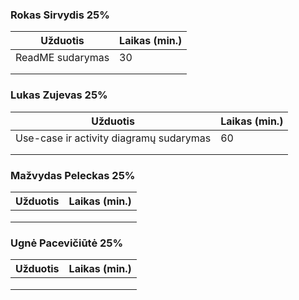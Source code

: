 ### Rokas Sirvydis 25%
| Užduotis | Laikas (min.) |
|----------|---------------|
|    ReadME sudarymas      |      30         |
|          |               |
|          |               |

### Lukas Zujevas 25%
| Užduotis | Laikas (min.) |
|----------|---------------|
|Use-case ir activity diagramų sudarymas |60|
|          |               |
|          |               |

### Mažvydas Peleckas 25%
| Užduotis | Laikas (min.) |
|----------|---------------|
|          |               |
|          |               |
|          |               |

### Ugnė Pacevičiūtė 25%
| Užduotis | Laikas (min.) |
|----------|---------------|
|          |               |
|          |               |
|          |               |


